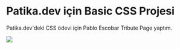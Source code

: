 # Patika.dev için Basic CSS Projesi

Patika.dev'deki CSS ödevi için Pablo Escobar Tribute Page yaptım.

![](https://i.imgur.com/uIM7NFu.png)